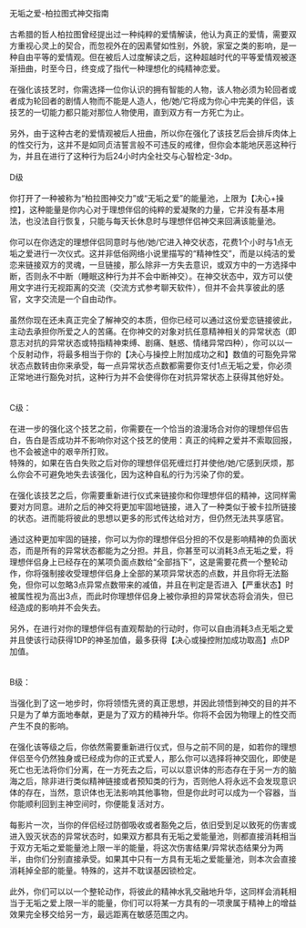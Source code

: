 <title>无垢之爱</title>
<meta name="GENERATOR" content="WinCHM">
<meta http-equiv="Content-Type" content="text/html; charset=gb2312">
<br>无垢之爱-柏拉图式神交指南
<br>
<br>古希腊的哲人柏拉图曾经提出过一种纯粹的爱情解读，他认为真正的爱情，需要双方重视心灵上的契合，而忽视外在的因素譬如性别，外貌，家室之类的影响，是一种自由平等的爱情观。但在被后人过度解读之后，这种超越时代的平等爱情观被逐渐扭曲，时至今日，终变成了指代一种理想化的纯精神恋爱。
<br>
<br>在强化该技艺时，你需选择一位你认识的拥有智能的人物，该人物必须为轮回者或者成为轮回者的剧情人物而不能是人造人，他/她/它将成为你心中完美的伴侣，该技艺的一切能力都只能对那位人物使用，直到双方有一方死亡为止。
<br>
<br>另外，由于这种古老的爱情观被后人扭曲，所以你在强化了该技艺后会排斥肉体上的性交行为，这并不是如同贞洁誓言般不可违反的戒律，但你会本能地厌恶这种行为，并且在进行了这种行为后24小时内全社交与心智检定-3dp。
<br>
<br>D级
<br>
<br>你打开了一种被称为“柏拉图神交力”或“无垢之爱”的能量池，上限为【决心+操控】，这种能量是你内心对于理想伴侣的纯粹的爱凝聚的力量，它并没有基本用法，也没法自行恢复，只能与每天长休息时与理想伴侣神交来回满该能量池。
<br>
<br>你可以在你选定的理想伴侣同意时与他/她/它进入神交状态，花费1个小时与1点无垢之爱进行一次仪式。这并非低俗网络小说里描写的“精神性交”，而是以纯洁的爱恋来链接双方的灵魂，一旦链接，那么除非一方失去意识，或双方中的一方选择中断，否则永不中断（睡眠这种行为并不会中断神交）。在神交状态中，双方可以使用文字进行无视距离的交流（交流方式参考聊天软件），但并不会共享彼此的感官，文字交流是一个自由动作。
<br>
<br>虽然你现在还未真正完全了解神交的本质，但你已经可以通过这份爱恋链接彼此，主动去承担你所爱之人的苦痛。在你神交的对象对抗任意精神相关的异常状态（即意志对抗的异常状态或特指精神束缚、剧痛、魅惑、情绪异常四种），你可以以一个反射动作，将最多相当于你的【决心与操控上附加成功之和】数值的可豁免异常状态点数转由你来承受，每一点异常状态点数都需要你支付1点无垢之爱，你必须正常地进行豁免对抗，这种行为并不会使得你在对抗异常状态上获得其他好处。
<br>
<br>
<br>C级：
<br>
<br>在进一步的强化这个技艺之前，你需要在一个恰当的浪漫场合对你的理想伴侣告白，告白是否成功并不影响你对这个技艺的使用：真正的纯粹之爱并不索取回报，也不会被途中的艰辛所打败。
<br>特殊的，如果在告白失败之后对你的理想伴侣死缠烂打并使他/她/它感到厌烦，那么你会不可避免地失去该强化，因为这种自私的行为污染了你的爱。
<br>
<br>在强化该技艺之后，你需要重新进行仪式来链接你和你理想伴侣的精神，这同样需要对方同意。进阶之后的神交将更加牢固地链接，进入了一种类似于被卡拉所链接的状态。进而能将彼此的思想以更多的形式传达给对方，但仍然无法共享感官。
<br>
<br>通过这种更加牢固的链接，你可以为你的理想伴侣分担的不仅是影响精神的负面状态，而是所有的异常状态都能为之分担。并且，你甚至可以消耗3点无垢之爱，将理想伴侣身上已经存在的某项负面点数给“全部挡下”，这是需要花费一个整轮动作，你将强制接收受理想伴侣身上全部的某项异常状态的点数，并且你将无法豁免，但你可以忽略3点异常点数带来的减值，并且在判定是否进入【严重状态】时被属性视为高出3点，而此时你理想伴侣身上被你承担的异常状态将会消失，但已经造成的影响并不会失去。
<br>
<br>另外，在进行对你的理想伴侣有直观帮助的行动时，你可以自由消耗3点无垢之爱并且使该行动获得1DP的神圣加值，最多获得【决心或操控附加成功取高】点DP加值。
<br>
<br>
<br>B级：
<br>
<br>当强化到了这一地步时，你将领悟先贤的真正思想，并因此领悟到神交的目的并不只是为了单方面地奉献，更是为了双方的精神升华。你将不会因为物理上的性交而产生不良的影响。
<br>
<br>在强化该等级之后，你依然需要重新进行仪式，但与之前不同的是，如若你的理想伴侣至今仍然独身或已经成为你的正式爱人，那么你可以选择将神交固化，即使是死亡也无法将你们分离，在一方死去之后，可以以意识体的形态存在于另一方的脑海之后，除非进行类似精神链接或者预知类的行为，否则他人将永远不会发现意识体的存在，当然，意识体也无法影响其他事物，但是你此时可以成为一个容器，当你能顺利回到主神空间时，你便能复活对方。
<br>
<br>每影片一次，当你的伴侣经过防御吸收或者豁免之后，依旧受到足以致死的伤害或进入毁灭状态的异常状态时，如果双方都具有无垢之爱能量池，则都直接消耗相当于双方无垢之爱能量池上限一半的能量，将这次伤害结果/异常状态结果分为两半，由你们分别直接承受。如果其中只有一方具有无垢之爱能量池，则本次会直接消耗掉全部的能量。特殊的，这并不耽误基因锁检定。
<br>
<br>此外，你们可以以一个整轮动作，将彼此的精神水乳交融地升华，这同样会消耗相当于无垢之爱上限一半的能量，你们可以将某一方具有的一项隶属于精神上的增益效果完全移交给另一方，最远距离在敏感范围之内。